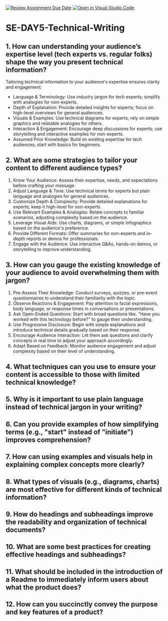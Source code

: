 [![Review Assignment Due Date](https://classroom.github.com/assets/deadline-readme-button-22041afd0340ce965d47ae6ef1cefeee28c7c493a6346c4f15d667ab976d596c.svg)](https://classroom.github.com/a/zsAR-pyY)
[![Open in Visual Studio Code](https://classroom.github.com/assets/open-in-vscode-2e0aaae1b6195c2367325f4f02e2d04e9abb55f0b24a779b69b11b9e10269abc.svg)](https://classroom.github.com/online_ide?assignment_repo_id=18812665&assignment_repo_type=AssignmentRepo)
# SE-DAY5-Technical-Writing
## 1. How can understanding your audience’s expertise level (tech experts vs. regular folks) shape the way you present technical information?

Tailoring technical information to your audience's expertise ensures clarity and engagement:

- Language & Terminology: Use industry jargon for tech experts; simplify with analogies for non-experts.
- Depth of Explanation: Provide detailed insights for experts; focus on high-level overviews for general audiences.
- Visuals & Examples: Use technical diagrams for experts; rely on simple graphics and relatable analogies for others.
- Interaction & Engagement: Encourage deep discussions for experts; use storytelling and interactive examples for non-experts.
- Assumed Prior Knowledge: Build on existing expertise for tech audiences; start with basics for beginners.

## 2. What are some strategies to tailor your content to different audience types?

1. Know Your Audience: Assess their expertise, needs, and expectations before crafting your message.
2. Adjust Language & Tone: Use technical terms for experts but plain language and analogies for general audiences.
3. Customize Depth & Complexity: Provide detailed explanations for experts; keep it high-level for non-experts.
4. Use Relevant Examples & Analogies: Relate concepts to familiar scenarios, adjusting complexity based on the audience.
5. Leverage Visual Aids: Use charts, diagrams, or simple infographics based on the audience's preference.
6. Provide Different Formats: Offer summaries for non-experts and in-depth reports or demos for professionals.
7. Engage with the Audience: Use interactive Q&As, hands-on demos, or storytelling to improve understanding.

## 3. How can you gauge the existing knowledge of your audience to avoid overwhelming them with jargon?

1. Pre-Assess Their Knowledge: Conduct surveys, quizzes, or pre-event questionnaires to understand their familiarity with the topic.
2. Observe Reactions & Engagement: Pay attention to facial expressions, body language, or response times in conversations or presentations.
3. Ask Open-Ended Questions: Start with broad questions like, "Have you worked with this technology before?" to gauge their understanding.
4. Use Progressive Disclosure: Begin with simple explanations and introduce technical details gradually based on their response.
5. Encourage Audience Interaction: Let them ask questions and clarify concepts in real time to adjust your approach accordingly.
6. Adapt Based on Feedback: Monitor audience engagement and adjust complexity based on their level of understanding.

## 4. What techniques can you use to ensure your content is accessible to those with limited technical knowledge?
## 5. Why is it important to use plain language instead of technical jargon in your writing?
## 6. Can you provide examples of how simplifying terms (e.g., "start" instead of "initiate") improves comprehension?
## 7. How can using examples and visuals help in explaining complex concepts more clearly?
## 8. What types of visuals (e.g., diagrams, charts) are most effective for different kinds of technical information?
## 9. How do headings and subheadings improve the readability and organization of technical documents?
## 10. What are some best practices for creating effective headings and subheadings?
## 11. What should be included in the introduction of a Readme to immediately inform users about what the product does?
## 12. How can you succinctly convey the purpose and key features of a product?
